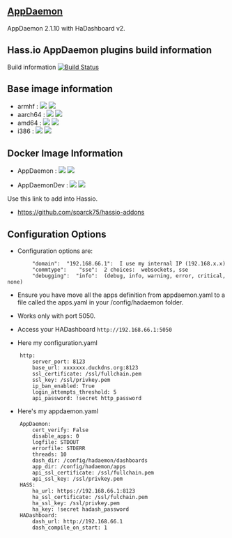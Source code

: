 ## [AppDaemon](https://github.com/home-assistant/appdaemon)

AppDaemon 2.1.10 with HaDashboard v2.

## Hass.io AppDaemon plugins build information
Build information
[![Build Status](https://travis-ci.org/sparck75/HA-addons.svg?branch=1.3)](https://travis-ci.org/sparck75/HA-addons)

## Base image information
- armhf		:
[![](https://images.microbadger.com/badges/image/homeassistant/armhf-base.svg)](https://microbadger.com/images/homeassistant/armhf-base "Get your own image badge on microbadger.com")
[![](https://images.microbadger.com/badges/version/homeassistant/armhf-base.svg)](https://microbadger.com/images/homeassistant/armhf-base "Get your own version badge on microbadger.com")
- aarch64	:
[![](https://images.microbadger.com/badges/image/homeassistant/aarch64-base.svg)](https://microbadger.com/images/homeassistant/aarch64-base "Get your own image badge on microbadger.com")
[![](https://images.microbadger.com/badges/version/homeassistant/aarch64-base.svg)](https://microbadger.com/images/homeassistant/aarch64-base "Get your own version badge on microbadger.com")
- amd64		:
[![](https://images.microbadger.com/badges/image/homeassistant/amd64-base.svg)](https://microbadger.com/images/homeassistant/amd64-base "Get your own image badge on microbadger.com")
[![](https://images.microbadger.com/badges/version/homeassistant/amd64-base.svg)](https://microbadger.com/images/homeassistant/amd64-base "Get your own version badge on microbadger.com")
- i386		:
[![](https://images.microbadger.com/badges/image/homeassistant/i386-base.svg)](https://microbadger.com/images/homeassistant/i386-base "Get your own image badge on microbadger.com")
[![](https://images.microbadger.com/badges/version/homeassistant/i386-base.svg)](https://microbadger.com/images/homeassistant/i386-base "Get your own version badge on microbadger.com")

## Docker Image Information
- AppDaemon		:
[![](https://images.microbadger.com/badges/image/sparck75/armhf-addon-appdaemon:1.3.svg)](https://microbadger.com/images/sparck75/armhf-addon-appdaemon:1.3 "Get your own image badge on microbadger.com")
[![](https://images.microbadger.com/badges/version/sparck75/armhf-addon-appdaemon:1.3.svg)](https://microbadger.com/images/sparck75/armhf-addon-appdaemon:1.3 "Get your own version badge on microbadger.com")

- AppDaemonDev	:
[![](https://images.microbadger.com/badges/image/sparck75/armhf-addon-appdaemon.svg)](https://microbadger.com/images/sparck75/armhf-addon-appdaemon "Get your own image badge on microbadger.com")
[![](https://images.microbadger.com/badges/version/sparck75/armhf-addon-appdaemon.svg)](https://microbadger.com/images/sparck75/armhf-addon-appdaemon "Get your own version badge on microbadger.com")


Use this link to add into Hassio.
- https://github.com/sparck75/hassio-addons



## Configuration Options

- Configuration options are:
```
        "domain":  "192.168.66.1":  I use my internal IP (192.168.x.x)
        "commtype":    "sse":  2 choices:  websockets, sse
        "debugging":  "info":  (debug, info, warning, error, critical, none)
```
- Ensure you have move all the apps definition from appdaemon.yaml to a file called the apps.yaml in your /config/hadaemon folder.
- Works only with port 5050.

- Access your HADashboard 
``
http://192.168.66.1:5050
``

- Here my configuration.yaml
```
	http:
		server_port: 8123
		base_url: xxxxxxx.duckdns.org:8123
		ssl_certificate: /ssl/fullchain.pem
		ssl_key: /ssl/privkey.pem
		ip_ban_enabled: True
		login_attempts_threshold: 5
		api_password: !secret http_password
```
- Here's my appdaemon.yaml
```
	AppDaemon:
		cert_verify: False
		disable_apps: 0
		logfile: STDOUT
		errorfile: STDERR
		threads: 10
		dash_dir: /config/hadaemon/dashboards
		app_dir: /config/hadaemon/apps
		api_ssl_certificate: /ssl/fullchain.pem
		api_ssl_key: /ssl/privkey.pem 
	HASS:
		ha_url: https://192.168.66.1:8123
		ha_ssl_certificate: /ssl/fulchain.pem
		ha_ssl_key: /ssl/privkey.pem
		ha_key: !secret hadash_password
	HADashboard:
		dash_url: http://192.168.66.1
		dash_compile_on_start: 1
```		
